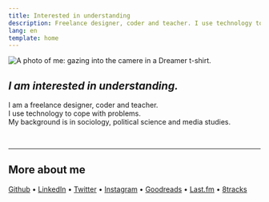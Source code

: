 ```yaml
---
title: Interested in understanding
description: Freelance designer, coder and teacher. I use technology to cope with problems. 
lang: en
template: home
---
```

<div class="column">
	<img class="portrait" src="%base_url%/assets/portrait.jpg" alt="A photo of me: gazing into the camere in a Dreamer t-shirt.">
</div>

## *I am interested in&nbsp;understanding.*

I am a freelance designer, coder and teacher.  
I use technology to cope with problems.  
My background is in sociology, political science and media studies.

<br>

***

<!-- ### I'm proud of these projects / This went well -->

## More about me

[Github](http://github.com/jan-martinek)
&bull;&nbsp;[LinkedIn](https://cz.linkedin.com/in/janmartinek)
&bull;&nbsp;[Twitter](http://twitter.com/endlife)
&bull;&nbsp;[Instagram](http://instagram.com/endlife)
&bull;&nbsp;[Goodreads](https://www.goodreads.com/user/show/19846169-jan-martinek)
&bull;&nbsp;[Last.fm](http://twitter.com/user/jan-martinek)
&bull;&nbsp;[8tracks](http://8tracks.com/endlife)
